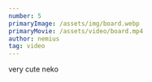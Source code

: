 ```yaml
---
number: 5
primaryImage: /assets/img/board.webp
primaryMovie: /assets/video/board.mp4
author: nemius
tag: video
---
```

very cute neko